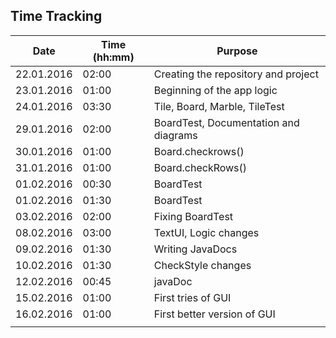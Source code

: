 ## Time Tracking

| Date          | Time (hh:mm)  | Purpose |
| -----         | ----          | ------- |
| 22.01.2016    | 02:00         | Creating the repository and project |
| 23.01.2016	  | 01:00			    | Beginning of the app logic |
| 24.01.2016	  | 03:30			    | Tile, Board, Marble, TileTest |
| 29.01.2016    | 02:00         | BoardTest, Documentation and diagrams |
| 30.01.2016    | 01:00         | Board.checkrows() |
| 31.01.2016    | 01:00         | Board.checkRows() |
| 01.02.2016	| 00:30		| BoardTest |
| 01.02.2016	| 01:30		| BoardTest |
| 03.02.2016	| 02:00		| Fixing BoardTest |
| 08.02.2016	| 03:00		| TextUI, Logic changes |
| 09.02.2016	| 01:30		| Writing JavaDocs	|
| 10.02.2016	| 01:30		| CheckStyle changes	|
| 12.02.2016  | 00:45   | javaDoc   |
| 15.02.2016  | 01:00   | First tries of GUI  |
| 16.02.2016  | 01:00   | First better version of GUI |
||||
